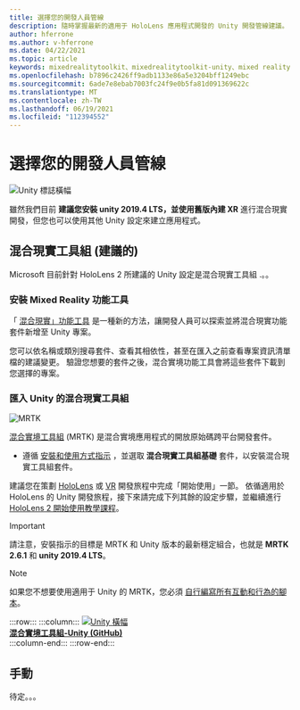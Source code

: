 ```yaml
---
title: 選擇您的開發人員管線
description: 隨時掌握最新的適用于 HoloLens 應用程式開發的 Unity 開發管線建議。
author: hferrone
ms.author: v-hferrone
ms.date: 04/22/2021
ms.topic: article
keywords: mixedrealitytoolkit、mixedrealitytoolkit-unity、mixed reality 耳機、windows mixed reality 耳機、虛擬實境耳機、unity
ms.openlocfilehash: b7896c2426ff9adb1133e86a5e3204bff1249ebc
ms.sourcegitcommit: 6ade7e8ebab7003fc24f9e0b5fa81d091369622c
ms.translationtype: MT
ms.contentlocale: zh-TW
ms.lasthandoff: 06/19/2021
ms.locfileid: "112394552"
---
```

# <a name="choosing-your-developer-pipeline"></a>選擇您的開發人員管線

![Unity 標誌橫幅](../images/unity_logo_banner.png)<br>

雖然我們目前 **建議您安裝 unity 2019.4 LTS，並使用舊版內建 XR** 進行混合現實開發，但您也可以使用其他 Unity 設定來建立應用程式。

## <a name="mixed-reality-toolkit-recommended"></a>混合現實工具組 (建議的) 

Microsoft 目前針對 HoloLens 2 所建議的 Unity 設定是混合現實工具組 .。。

### <a name="install-the-mixed-reality-feature-tool"></a>安裝 Mixed Reality 功能工具

「 [混合現實」功能工具](welcome-to-mr-feature-tool.md) 是一種新的方法，讓開發人員可以探索並將混合現實功能套件新增至 Unity 專案。 

您可以依名稱或類別搜尋套件、查看其相依性，甚至在匯入之前查看專案資訊清單檔的建議變更。 驗證您想要的套件之後，混合實境功能工具會將這些套件下載到您選擇的專案。

### <a name="importing-the-mixed-reality-toolkit-for-unity"></a>匯入 Unity 的混合現實工具組

![MRTK](../../design/images/MRTK_UX_Hero.png)

[混合實境工具組](mrtk-getting-started.md) (MRTK) 是混合實境應用程式的開放原始碼跨平台開發套件。 

* 遵循 [安裝和使用方式指示](welcome-to-mr-feature-tool.md#system-requirements) ，並選取 **混合現實工具組基礎** 套件，以安裝混合現實工具組套件。

建議您在策劃 [HoloLens](unity-development-overview.md#1-getting-started) 或 [VR](unity-development-wmr-overview.md#1-getting-started) 開發旅程中完成「開始使用」一節。 依循適用於 HoloLens 的 Unity 開發旅程，接下來請完成下列其餘的設定步驟，並繼續進行 [HoloLens 2 開始使用教學課程](tutorials/mr-learning-base-01.md)。

> [!IMPORTANT]
> 請注意，安裝指示的目標是 MRTK 和 Unity 版本的最新穩定組合，也就是 **MRTK 2.6.1** 和 **unity 2019.4 LTS**。

> [!NOTE]
> 如果您不想要使用適用于 Unity 的 MRTK，您必須 [自行編寫所有互動和行為的腳本](configure-unity-project.md)。

:::row:::
    :::column:::
        <a href="https://github.com/Microsoft/MixedRealityToolkit-Unity" target="_blank">![Unity 橫幅](../images/MRTK-Unity-Banner.png)<br>**混合實境工具組-Unity (GitHub)** </a><br>
    :::column-end:::
:::row-end:::

## <a name="manual"></a>手動 

待定。。。